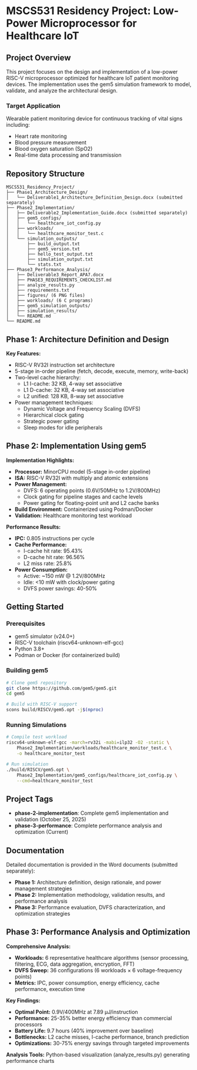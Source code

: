 # MSCS531 Residency Project: Low-Power Microprocessor for Healthcare IoT

## Project Overview

This project focuses on the design and implementation of a low-power RISC-V microprocessor optimized for healthcare IoT patient monitoring devices. The implementation uses the gem5 simulation framework to model, validate, and analyze the architectural design.

### Target Application

Wearable patient monitoring device for continuous tracking of vital signs including:

- Heart rate monitoring
- Blood pressure measurement
- Blood oxygen saturation (SpO2)
- Real-time data processing and transmission

## Repository Structure

```text
MSCS531_Residency_Project/
├── Phase1_Architecture_Design/
│   └── Deliverable1_Architecture_Definition_Design.docx (submitted separately)
├── Phase2_Implementation/
│   ├── Deliverable2_Implementation_Guide.docx (submitted separately)
│   ├── gem5_configs/
│   │   └── healthcare_iot_config.py
│   ├── workloads/
│   │   └── healthcare_monitor_test.c
│   └── simulation_outputs/
│       ├── build_output.txt
│       ├── gem5_version.txt
│       ├── hello_test_output.txt
│       ├── simulation_output.txt
│       └── stats.txt
├── Phase3_Performance_Analysis/
│   ├── Deliverable3_Report_APA7.docx
│   ├── PHASE3_REQUIREMENTS_CHECKLIST.md
│   ├── analyze_results.py
│   ├── requirements.txt
│   ├── figures/ (6 PNG files)
│   ├── workloads/ (6 C programs)
│   ├── gem5_simulation_outputs/
│   ├── simulation_results/
│   └── README.md
└── README.md
```

## Phase 1: Architecture Definition and Design

**Key Features:**

- RISC-V RV32I instruction set architecture
- 5-stage in-order pipeline (fetch, decode, execute, memory, write-back)
- Two-level cache hierarchy:
  - L1 I-cache: 32 KB, 4-way set associative
  - L1 D-cache: 32 KB, 4-way set associative
  - L2 unified: 128 KB, 8-way set associative
- Power management techniques:
  - Dynamic Voltage and Frequency Scaling (DVFS)
  - Hierarchical clock gating
  - Strategic power gating
  - Sleep modes for idle peripherals

## Phase 2: Implementation Using gem5

**Implementation Highlights:**

- **Processor:** MinorCPU model (5-stage in-order pipeline)
- **ISA:** RISC-V RV32I with multiply and atomic extensions
- **Power Management:**
  - DVFS: 6 operating points (0.6V/50MHz to 1.2V/800MHz)
  - Clock gating for pipeline stages and cache levels
  - Power gating for floating-point unit and L2 cache banks
- **Build Environment:** Containerized using Podman/Docker
- **Validation:** Healthcare monitoring test workload

**Performance Results:**

- **IPC:** 0.805 instructions per cycle
- **Cache Performance:**
  - I-cache hit rate: 95.43%
  - D-cache hit rate: 96.56%
  - L2 miss rate: 25.8%
- **Power Consumption:**
  - Active: ~150 mW @ 1.2V/800MHz
  - Idle: <10 mW with clock/power gating
  - DVFS power savings: 40-50%

## Getting Started

### Prerequisites

- gem5 simulator (v24.0+)
- RISC-V toolchain (riscv64-unknown-elf-gcc)
- Python 3.8+
- Podman or Docker (for containerized build)

### Building gem5

```bash
# Clone gem5 repository
git clone https://github.com/gem5/gem5.git
cd gem5

# Build with RISC-V support
scons build/RISCV/gem5.opt -j$(nproc)
```

### Running Simulations

```bash
# Compile test workload
riscv64-unknown-elf-gcc -march=rv32i -mabi=ilp32 -O2 -static \
    Phase2_Implementation/workloads/healthcare_monitor_test.c \
    -o healthcare_monitor_test

# Run simulation
./build/RISCV/gem5.opt \
    Phase2_Implementation/gem5_configs/healthcare_iot_config.py \
    --cmd=healthcare_monitor_test
```

## Project Tags

- **phase-2-implementation**: Complete gem5 implementation and validation (October 25, 2025)
- **phase-3-performance**: Complete performance analysis and optimization (Current)

## Documentation

Detailed documentation is provided in the Word documents (submitted separately):

- **Phase 1:** Architecture definition, design rationale, and power management strategies
- **Phase 2:** Implementation methodology, validation results, and performance analysis
- **Phase 3:** Performance evaluation, DVFS characterization, and optimization strategies

## Phase 3: Performance Analysis and Optimization

**Comprehensive Analysis:**

- **Workloads:** 6 representative healthcare algorithms (sensor processing, filtering, ECG, data aggregation, encryption, FFT)
- **DVFS Sweep:** 36 configurations (6 workloads × 6 voltage-frequency points)
- **Metrics:** IPC, power consumption, energy efficiency, cache performance, execution time

**Key Findings:**

- **Optimal Point:** 0.9V/400MHz at 7.89 µJ/instruction
- **Performance:** 25-35% better energy efficiency than commercial processors
- **Battery Life:** 9.7 hours (40% improvement over baseline)
- **Bottlenecks:** L2 cache misses, I-cache performance, branch prediction
- **Optimizations:** 30-75% energy savings through targeted improvements

**Analysis Tools:** Python-based visualization (analyze_results.py) generating performance charts
